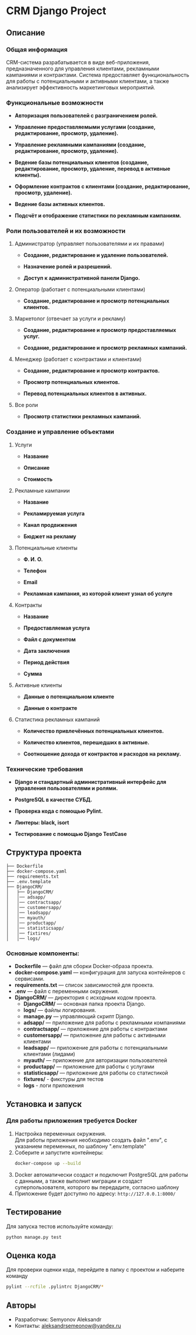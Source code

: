 # CRM Django Project

## Описание
### Общая информация
CRM-система разрабатывается в виде веб-приложения, предназначенного для управления клиентами, рекламными кампаниями и контрактами.
Система предоставляет функциональность для работы с потенциальными и активными клиентами, а также анализирует эффективность маркетинговых мероприятий.

### Функциональные возможности

- **Авторизация пользователей с разграничением ролей.**

- **Управление предоставляемыми услугами (создание, редактирование, просмотр, удаление).**

- **Управление рекламными кампаниями (создание, редактирование, просмотр, удаление).**

- **Ведение базы потенциальных клиентов (создание, редактирование, просмотр, удаление, перевод в активные клиенты).**

- **Оформление контрактов с клиентами (создание, редактирование, просмотр, удаление).**

- **Ведение базы активных клиентов.**

- **Подсчёт и отображение статистики по рекламным кампаниям.**

### Роли пользователей и их возможности

1) Администратор (управляет пользователями и их правами)

   - **Создание, редактирование и удаление пользователей.**

   - **Назначение ролей и разрешений.**

   - **Доступ к административной панели Django.**

2) Оператор (работает с потенциальными клиентами)

   - **Создание, редактирование и просмотр потенциальных клиентов.**

3) Маркетолог (отвечает за услуги и рекламу)

    - **Создание, редактирование и просмотр предоставляемых услуг.**

    - **Создание, редактирование и просмотр рекламных кампаний.**

4) Менеджер (работает с контрактами и клиентами)

    - **Создание, редактирование и просмотр контрактов.**

    - **Просмотр потенциальных клиентов.**

    - **Перевод потенциальных клиентов в активных.**

5) Все роли

    - **Просмотр статистики рекламных кампаний.**

### Создание и управление объектами

1) Услуги

    - **Название**

    - **Описание**

    - **Стоимость**

2) Рекламные кампании

    - **Название**

    - **Рекламируемая услуга**

    - **Канал продвижения**

    - **Бюджет на рекламу**

3) Потенциальные клиенты

    - **Ф. И. О.**

    - **Телефон**

    - **Email**

    - **Рекламная кампания, из которой клиент узнал об услуге**

4) Контракты

    - **Название**

    - **Предоставляемая услуга**

    - **Файл с документом**

    - **Дата заключения**

    - **Период действия**

    - **Сумма**

5) Активные клиенты

    - **Данные о потенциальном клиенте**

    - **Данные о контракте**

6) Статистика рекламных кампаний

    - **Количество привлечённых потенциальных клиентов.**

    - **Количество клиентов, перешедших в активные.**

    - **Соотношение дохода от контрактов и расходов на рекламу.**

### Технические требования

  - **Django и стандартный административный интерфейс для управления пользователями и ролями.**

  - **PostgreSQL в качестве СУБД.**

  - **Проверка кода с помощью Pylint.**

  - **Линтеры: black, isort**

  - **Тестирование с помощью Django TestCase**


## Структура проекта
```
├── Dockerfile
├── docker-compose.yaml
├── requirements.txt
├── .env.template
├── DjangoCRM/
│   ├── DjangoCRM/
│   │── adsapp/
│   │── contractsapp/
│   │── customersapp/
│   │── leadsapp/
│   │── myauth/
│   │── productapp/
│   │── statisticsapp/
│   │── fixtires/
│   │── logs/
```

### Основные компоненты:
- **Dockerfile** — файл для сборки Docker-образа проекта.
- **docker-compose.yaml** — конфигурация для запуска контейнеров с сервисами.
- **requirements.txt** — список зависимостей для проекта.
- **.env** — файл с переменными окружения.
- **DjangoCRM/** — директория с исходным кодом проекта.
  - **DjangoCRM/** — основная папка проекта Django.
  - **logs/** — файлы логирования.
  - **manage.py** — управляющий скрипт Django.
  - **adsapp/** — приложение для работы с рекламными компаниями
  - **contractsapp/** — приложение для работы с контрактами
  - **customersapp/** — приложение для работы с активными клиентами
  - **leadsapp/** — приложение для работы с потенциальными клиентами (лидами)
  - **myauth/** — приложение для авторизации пользователей
  - **productapp/** — приложение для работы с услугами
  - **statisticsapp/** — приложение для работы со статистикой
  - **fixtures/** - фикстуры для тестов
  - **logs** - логи приложения

## Установка и запуск
### Для работы приложения требуется Docker
1. Настройка переменных окружения.  
Для работы приложения необходимо создать файл ".env", с указанием переменных, по шаблону ".env.template"
2. Соберите и запустите контейнеры:
   ```sh
   docker-compose up --build
   ```
3. Docker автоматически создаст и подключит PostgreSQL для работы с данными,
а также выполнит миграции и создаст суперпользователя, которого вы передадите, согласно шаблону
4. Приложение будет доступно по адресу: `http://127.0.0.1:8000/`

## Тестирование
Для запуска тестов используйте команду:
```sh
python manage.py test
```

## Оценка кода
Для проверки оценки кода, перейдите в папку с проектом и наберите команду
```sh
pylint --rcfile .pylintrc DjangoCRM/*
```

## Авторы
- Разработчик: Semyonov Aleksandr
- Контакты: aleksandrsemeonow@yandex.ru

